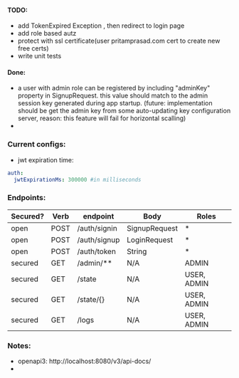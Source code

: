 #### TODO:
- add TokenExpired Exception , then redirect to login page
- add role based autz
- protect with ssl certificate(user pritamprasad.com cert to create new free certs)
- write unit tests

#### Done:
- a user with admin role can be registered by including "adminKey" property in SignupRequest.
this value should match to the admin session key generated during app startup. 
(future: implementation should be get the admin key from some auto-updating key 
configuration server, reason: this feature will fail for horizontal scalling)
- 

### Current configs:
- jwt expiration time:
```yaml
auth:
  jwtExpirationMs: 300000 #in milliseconds
```

### Endpoints:
| Secured? | Verb   |   endpoint    | Body          | Roles         |  
| -------- | ------ | ------------- | --------------|---------------|
| open     | POST   | /auth/signin  | SignupRequest | *             |
| open     | POST   | /auth/signup  | LoginRequest  | *             |
| open     | POST   | /auth/token   | String        | *             |
| secured  | GET    | /admin/**     | N/A           | ADMIN         |
| secured  | GET    | /state        | N/A           | USER, ADMIN   |
| secured  | GET    | /state/{}     | N/A           | USER, ADMIN   |
| secured  | GET    | /logs         | N/A           | USER, ADMIN   |

### Notes:
- openapi3: http://localhost:8080/v3/api-docs/
- 